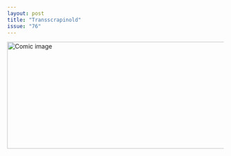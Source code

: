 ```yaml
---
layout: post
title: "Transscrapinold"
issue: "76"
---
```

<img src="{{ site.url }}/comics/76.png" title="Don't worry, I'll just put tape over that light." alt="Comic image" width="780px" height="250px"/>

